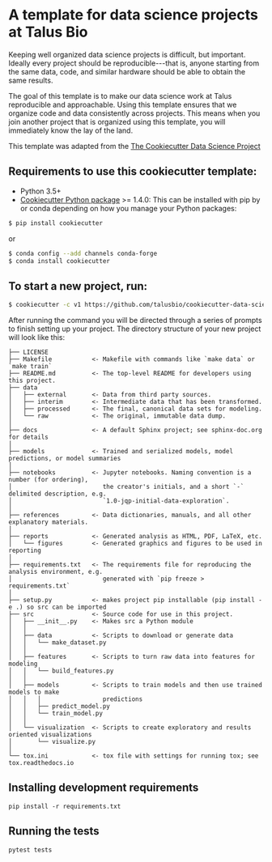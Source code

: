 # A template for data science projects at Talus Bio

Keeping well organized data science projects is difficult, but important.
Ideally every project should be reproducible---that is, anyone starting from
the same data, code, and similar hardware should be able to obtain the same 
results. 

The goal of this template is to make our data science work at Talus
reproducible and approachable. Using this template ensures that we organize
code and data consistently across projects. This means when you join another
project that is organized using this template, you will immediately know the
lay of the land. 

This template was adapted from the [The Cookiecutter Data Science
Project](http://drivendata.github.io/cookiecutter-data-science)


## Requirements to use this cookiecutter template:
 
 - Python 3.5+
 - [Cookiecutter Python
   package](http://cookiecutter.readthedocs.org/en/latest/installation.html) >=
   1.4.0: This can be installed with pip by or conda depending on how you
   manage your Python packages:

``` bash
$ pip install cookiecutter
```

or

``` bash
$ conda config --add channels conda-forge
$ conda install cookiecutter
```


## To start a new project, run:

``` bash
$ cookiecutter -c v1 https://github.com/talusbio/cookiecutter-data-science
```

After running the command you will be directed through a series of prompts to
finish setting up your project. The directory structure of your new project
will look like this:

```
├── LICENSE
├── Makefile           <- Makefile with commands like `make data` or `make train`
├── README.md          <- The top-level README for developers using this project.
├── data
│   ├── external       <- Data from third party sources.
│   ├── interim        <- Intermediate data that has been transformed.
│   ├── processed      <- The final, canonical data sets for modeling.
│   └── raw            <- The original, immutable data dump.
│
├── docs               <- A default Sphinx project; see sphinx-doc.org for details
│
├── models             <- Trained and serialized models, model predictions, or model summaries
│
├── notebooks          <- Jupyter notebooks. Naming convention is a number (for ordering),
│                         the creator's initials, and a short `-` delimited description, e.g.
│                         `1.0-jqp-initial-data-exploration`.
│
├── references         <- Data dictionaries, manuals, and all other explanatory materials.
│
├── reports            <- Generated analysis as HTML, PDF, LaTeX, etc.
│   └── figures        <- Generated graphics and figures to be used in reporting
│
├── requirements.txt   <- The requirements file for reproducing the analysis environment, e.g.
│                         generated with `pip freeze > requirements.txt`
│
├── setup.py           <- makes project pip installable (pip install -e .) so src can be imported
├── src                <- Source code for use in this project.
│   ├── __init__.py    <- Makes src a Python module
│   │
│   ├── data           <- Scripts to download or generate data
│   │   └── make_dataset.py
│   │
│   ├── features       <- Scripts to turn raw data into features for modeling
│   │   └── build_features.py
│   │
│   ├── models         <- Scripts to train models and then use trained models to make
│   │   │                 predictions
│   │   ├── predict_model.py
│   │   └── train_model.py
│   │
│   └── visualization  <- Scripts to create exploratory and results oriented visualizations
│       └── visualize.py
│
└── tox.ini            <- tox file with settings for running tox; see tox.readthedocs.io
```

## Installing development requirements

    pip install -r requirements.txt

## Running the tests

    pytest tests

